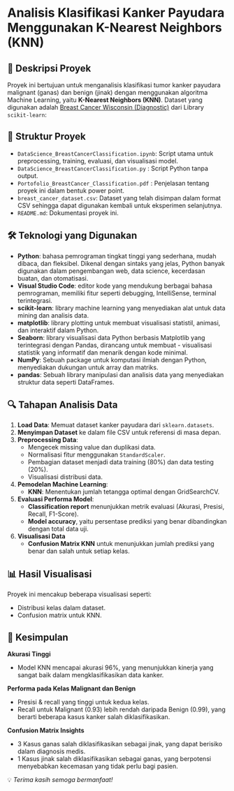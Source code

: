 # Analisis Klasifikasi Kanker Payudara Menggunakan K-Nearest Neighbors (KNN)

## 📌 Deskripsi Proyek
Proyek ini bertujuan untuk menganalisis klasifikasi tumor kanker payudara malignant (ganas) dan benign (jinak) dengan menggunakan algoritma Machine Learning, yaitu **K-Nearest Neighbors (KNN)**. Dataset yang digunakan adalah [Breast Cancer Wisconsin (Diagnostic)](https://scikit-learn.org/stable/modules/generated/sklearn.datasets.load_breast_cancer.html#sklearn.datasets.load_breast_cancer) dari Library `scikit-learn`: 

## 📂 Struktur Proyek
- `DataScience_BreastCancerClassification.ipynb`: Script utama untuk preprocessing, training, evaluasi, dan visualisasi model.
- `DataScience_BreastCancerClassification.py` : Script Python tanpa output.
- `Portofolio_BreastCancer_Classification.pdf` : Penjelasan tentang proyek ini dalam bentuk power point.
- `breast_cancer_dataset.csv`: Dataset yang telah disimpan dalam format CSV sehingga dapat digunakan kembali untuk eksperimen selanjutnya.
- `README.md`: Dokumentasi proyek ini.

## 🛠️ Teknologi yang Digunakan
- **Python**: bahasa pemrograman tingkat tinggi yang sederhana, mudah dibaca, dan fleksibel. Dikenal dengan sintaks yang jelas, Python banyak digunakan dalam pengembangan web, data science, kecerdasan buatan, dan otomatisasi.
- **Visual Studio Code**: editor kode yang mendukung berbagai bahasa pemrograman, memiliki fitur seperti debugging, IntelliSense, terminal terintegrasi.
- **scikit-learn**: library machine learning yang menyediakan alat untuk data mining dan analisis data.
- **matplotlib**: library plotting untuk membuat visualisasi statistil, animasi, dan interaktif dalam Python.
- **Seaborn**: library visualisasi data Python berbasis Matplotlib yang terintegrasi dengan Pandas, dirancang untuk membuat - visualisasi statistik yang informatif dan menarik dengan kode minimal.
- **NumPy**: Sebuah package untuk komputasi ilmiah dengan Python, menyediakan dukungan untuk array dan matriks.
- **pandas**: Sebuah library manipulasi dan analisis data yang menyediakan struktur data seperti DataFrames.

## 🔍 Tahapan Analisis Data
1. **Load Data**: Memuat dataset kanker payudara dari `sklearn.datasets`.
2. **Menyimpan Dataset** ke dalam file CSV untuk referensi di masa depan.
3. **Preprocessing Data**:
   - Mengecek missing value dan duplikasi data.
   - Normalisasi fitur menggunakan `StandardScaler`.
   - Pembagian dataset menjadi data training (80%) dan data testing (20%).
   - Visualisasi distribusi data.
4. **Pemodelan Machine Learning**:
   - **KNN**: Menentukan jumlah tetangga optimal dengan GridSearchCV.
5. **Evaluasi Performa Model**:
   - **Classification report** menunjukkan metrik evaluasi (Akurasi, Presisi, Recall, F1-Score).
   - **Model accuracy**, yaitu persentase prediksi yang benar dibandingkan dengan total data uji.
6. **Visualisasi Data** 
   - **Confusion Matrix KNN** untuk menunjukkan jumlah prediksi yang benar dan salah untuk setiap kelas.

## 📊 Hasil Visualisasi
Proyek ini mencakup beberapa visualisasi seperti:
- Distribusi kelas dalam dataset.
- Confusion matrix untuk KNN.

## 📌 Kesimpulan
**Akurasi Tinggi**
   - Model KNN mencapai akurasi 96%, yang menunjukkan kinerja yang sangat baik dalam mengklasifikasikan data kanker.

**Performa pada Kelas Malignant dan Benign**
   - Presisi & recall yang tinggi untuk kedua kelas.
   - Recall untuk Malignant (0.93) lebih rendah daripada Benign (0.99), yang berarti beberapa kasus kanker salah diklasifikasikan.

**Confusion Matrix Insights**
   - 3 Kasus ganas salah diklasifikasikan sebagai jinak, yang dapat berisiko dalam diagnosis medis.
   - 1 Kasus jinak salah diklasifikasikan sebagai ganas, yang berpotensi menyebabkan kecemasan yang tidak perlu bagi pasien.

💡 *Terima kasih semoga bermanfaat!*

